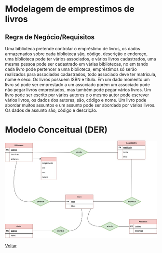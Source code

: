 # Modelagem de emprestimos de livros

## Regra de Negócio/Requisitos
Uma biblioteca pretende controlar o empréstimo de livros, os dados  armazenados sobre cada biblioteca são, código, descrição e endereço,  uma biblioteca pode ter vários associados, e vários livros cadastrados,  uma mesma pessoa pode ser cadastrado em várias bibliotecas, no em  tando cada livro pode pertencer a uma biblioteca, empréstimos só serão  realizados para associados cadastrados, todo associado deve ter  matricula, nome e sexo. Os livros possuem ISBN e título. Em um dado  momento um livro só pode ser emprestado a um associado porém um  associado pode não pegar livros emprestados, mas também pode pegar  vários livros. Um livro pode ser escrito por vários autores e o mesmo  autor pode escrever vários livros, os dados dos autores, são, código e  nome. Um livro pode abordar muitos assuntos e um assunto pode ser  abordado por vários livros. Os dados de assunto são, código e  descrição. 

# Modelo Conceitual (DER)
![Diagrama ER](../../Imagens/DER/blibio_assoc.jpg)

[Voltar](../../README.md)
